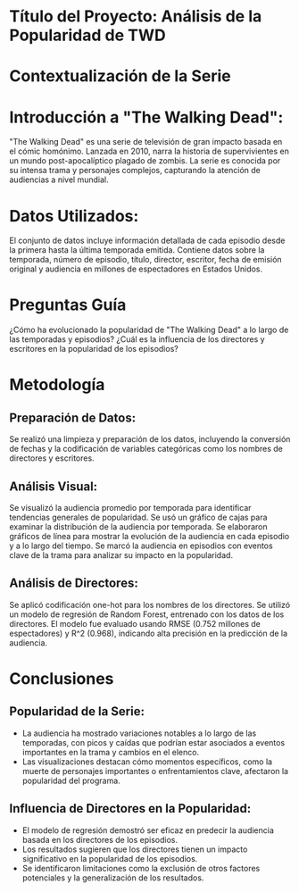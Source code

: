 # Título del Proyecto: Análisis de la Popularidad de TWD
# Contextualización de la Serie
# Introducción a "The Walking Dead":
"The Walking Dead" es una serie de televisión de gran impacto basada en el cómic homónimo. Lanzada en 2010, narra la historia de supervivientes en un mundo post-apocalíptico plagado de zombis. La serie es conocida por su intensa trama y personajes complejos, capturando la atención de audiencias a nivel mundial.

# Datos Utilizados:
El conjunto de datos incluye información detallada de cada episodio desde la primera hasta la última temporada emitida. Contiene datos sobre la temporada, número de episodio, título, director, escritor, fecha de emisión original y audiencia en millones de espectadores en Estados Unidos.

# Preguntas Guía
¿Cómo ha evolucionado la popularidad de "The Walking Dead" a lo largo de las temporadas y episodios?
¿Cuál es la influencia de los directores y escritores en la popularidad de los episodios?

# Metodología

## Preparación de Datos:
Se realizó una limpieza y preparación de los datos, incluyendo la conversión de fechas y la codificación de variables categóricas como los nombres de directores y escritores.

## Análisis Visual:
Se visualizó la audiencia promedio por temporada para identificar tendencias generales de popularidad.
Se usó un gráfico de cajas para examinar la distribución de la audiencia por temporada.
Se elaboraron gráficos de línea para mostrar la evolución de la audiencia en cada episodio y a lo largo del tiempo.
Se marcó la audiencia en episodios con eventos clave de la trama para analizar su impacto en la popularidad.

## Análisis de Directores:
Se aplicó codificación one-hot para los nombres de los directores.
Se utilizó un modelo de regresión de Random Forest, entrenado con los datos de los directores.
El modelo fue evaluado usando RMSE (0.752 millones de espectadores) y R^2 (0.968), indicando alta precisión en la predicción de la audiencia.

# Conclusiones
## Popularidad de la Serie:
- La audiencia ha mostrado variaciones notables a lo largo de las temporadas, con picos y caídas que podrían estar asociados a eventos importantes en la trama y cambios en el elenco.
- Las visualizaciones destacan cómo momentos específicos, como la muerte de personajes importantes o enfrentamientos clave, afectaron la popularidad del programa.
## Influencia de Directores en la Popularidad: 
- El modelo de regresión demostró ser eficaz en predecir la audiencia basada en los directores de los episodios.
- Los resultados sugieren que los directores tienen un impacto significativo en la popularidad de los episodios.
- Se identificaron limitaciones como la exclusión de otros factores potenciales y la generalización de los resultados.

